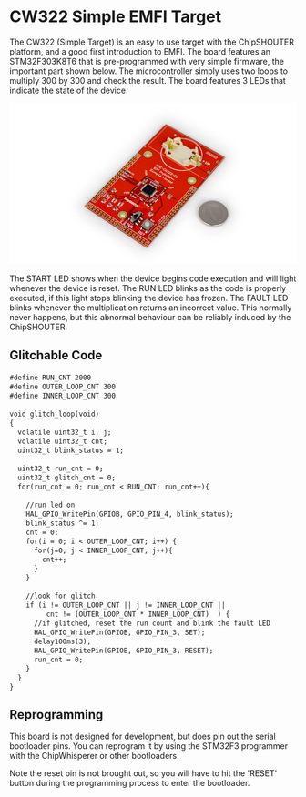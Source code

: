 # CW322 Simple EMFI Target #

The CW322 (Simple Target) is an easy to use target with the ChipSHOUTER platform, and a good first introduction to EMFI. The board features an STM32F303K8T6 that is pre-programmed with very simple firmware, the important part shown below. The microcontroller simply uses two loops to multiply 300 by 300 and check the result. The board features 3 LEDs that indicate the state of the device.

![](img/cw322_oblique_photo.jpg)

The START LED shows when the device begins code execution and will light whenever the device is reset. The RUN LED blinks as the code is properly executed, if this light stops blinking the device has frozen. The FAULT LED blinks whenever the multiplication returns an incorrect value. This normally never happens, but this abnormal behaviour can be reliably induced by the ChipSHOUTER.


## Glitchable Code ##

	#define RUN_CNT 2000
	#define OUTER_LOOP_CNT 300
	#define INNER_LOOP_CNT 300
	
	void glitch_loop(void)
	{
	  volatile uint32_t i, j;
	  volatile uint32_t cnt;
	  uint32_t blink_status = 1;
	
	  uint32_t run_cnt = 0;
	  uint32_t glitch_cnt = 0;
	  for(run_cnt = 0; run_cnt < RUN_CNT; run_cnt++){
	    
	    //run led on
	    HAL_GPIO_WritePin(GPIOB, GPIO_PIN_4, blink_status);
	    blink_status ^= 1;
	    cnt = 0;
	    for(i = 0; i < OUTER_LOOP_CNT; i++) {
	      for(j=0; j < INNER_LOOP_CNT; j++){
	        cnt++;
	      }
	    }
	    
	    //look for glitch
	    if (i != OUTER_LOOP_CNT || j != INNER_LOOP_CNT ||
	         cnt != (OUTER_LOOP_CNT * INNER_LOOP_CNT)  ) {
	      //if glitched, reset the run count and blink the fault LED
	      HAL_GPIO_WritePin(GPIOB, GPIO_PIN_3, SET);
	      delay100ms(3);
	      HAL_GPIO_WritePin(GPIOB, GPIO_PIN_3, RESET);
	      run_cnt = 0;
	    }
	  }
	}

## Reprogramming ##

This board is not designed for development, but does pin out the serial bootloader pins. You can reprogram it by using the STM32F3 programmer with the ChipWhisperer or other bootloaders.

Note the reset pin is not brought out, so you will have to hit the 'RESET' button during the programming process to enter the bootloader. 